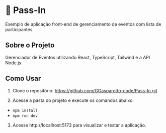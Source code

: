 # 📅 Pass-In
Exemplo de aplicação front-end de gerenciamento de eventos com lista de participantes

## Sobre o Projeto
Gerenciador de Eventos utilizando React, TypeScript, Tailwind e a API Node.js.

## Como Usar
1. Clone o repositório: https://github.com/GGasparotto-code/Pass-In.git

2. Acesse a pasta do projeto e execute os comandos abaixo:

* `npm install`
* `npm run dev`

3. Acesse http://localhost:5173 para visualizar e testar a aplicação.
